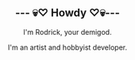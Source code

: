 <h2 align="center">--- 💀♡ Howdy ♡💀---</h2>
<p align="center">I'm Rodrick, your demigod.</p>
<p align="center">I'm an artist and hobbyist developer.<p>
